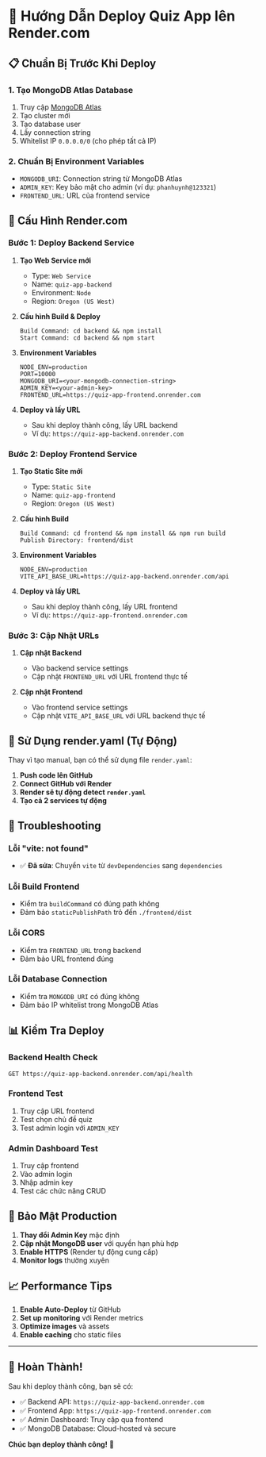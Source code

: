 # 🚀 Hướng Dẫn Deploy Quiz App lên Render.com

## 📋 Chuẩn Bị Trước Khi Deploy

### 1. Tạo MongoDB Atlas Database
1. Truy cập [MongoDB Atlas](https://www.mongodb.com/atlas)
2. Tạo cluster mới
3. Tạo database user
4. Lấy connection string
5. Whitelist IP `0.0.0.0/0` (cho phép tất cả IP)

### 2. Chuẩn Bị Environment Variables
- `MONGODB_URI`: Connection string từ MongoDB Atlas
- `ADMIN_KEY`: Key bảo mật cho admin (ví dụ: `phanhuynh@123321`)
- `FRONTEND_URL`: URL của frontend service

## 🔧 Cấu Hình Render.com

### Bước 1: Deploy Backend Service

1. **Tạo Web Service mới**
   - Type: `Web Service`
   - Name: `quiz-app-backend`
   - Environment: `Node`
   - Region: `Oregon (US West)`

2. **Cấu hình Build & Deploy**
   ```
   Build Command: cd backend && npm install
   Start Command: cd backend && npm start
   ```

3. **Environment Variables**
   ```
   NODE_ENV=production
   PORT=10000
   MONGODB_URI=<your-mongodb-connection-string>
   ADMIN_KEY=<your-admin-key>
   FRONTEND_URL=https://quiz-app-frontend.onrender.com
   ```

4. **Deploy và lấy URL**
   - Sau khi deploy thành công, lấy URL backend
   - Ví dụ: `https://quiz-app-backend.onrender.com`

### Bước 2: Deploy Frontend Service

1. **Tạo Static Site mới**
   - Type: `Static Site`
   - Name: `quiz-app-frontend`
   - Region: `Oregon (US West)`

2. **Cấu hình Build**
   ```
   Build Command: cd frontend && npm install && npm run build
   Publish Directory: frontend/dist
   ```

3. **Environment Variables**
   ```
   NODE_ENV=production
   VITE_API_BASE_URL=https://quiz-app-backend.onrender.com/api
   ```

4. **Deploy và lấy URL**
   - Sau khi deploy thành công, lấy URL frontend
   - Ví dụ: `https://quiz-app-frontend.onrender.com`

### Bước 3: Cập Nhật URLs

1. **Cập nhật Backend**
   - Vào backend service settings
   - Cập nhật `FRONTEND_URL` với URL frontend thực tế

2. **Cập nhật Frontend**
   - Vào frontend service settings  
   - Cập nhật `VITE_API_BASE_URL` với URL backend thực tế

## 🔄 Sử Dụng render.yaml (Tự Động)

Thay vì tạo manual, bạn có thể sử dụng file `render.yaml`:

1. **Push code lên GitHub**
2. **Connect GitHub với Render**
3. **Render sẽ tự động detect `render.yaml`**
4. **Tạo cả 2 services tự động**

## 🐛 Troubleshooting

### Lỗi "vite: not found"
- ✅ **Đã sửa**: Chuyển `vite` từ `devDependencies` sang `dependencies`

### Lỗi Build Frontend
- Kiểm tra `buildCommand` có đúng path không
- Đảm bảo `staticPublishPath` trỏ đến `./frontend/dist`

### Lỗi CORS
- Kiểm tra `FRONTEND_URL` trong backend
- Đảm bảo URL frontend đúng

### Lỗi Database Connection
- Kiểm tra `MONGODB_URI` có đúng không
- Đảm bảo IP whitelist trong MongoDB Atlas

## 📊 Kiểm Tra Deploy

### Backend Health Check
```
GET https://quiz-app-backend.onrender.com/api/health
```

### Frontend Test
1. Truy cập URL frontend
2. Test chọn chủ đề quiz
3. Test admin login với `ADMIN_KEY`

### Admin Dashboard Test
1. Truy cập frontend
2. Vào admin login
3. Nhập admin key
4. Test các chức năng CRUD

## 🔐 Bảo Mật Production

1. **Thay đổi Admin Key** mặc định
2. **Cập nhật MongoDB user** với quyền hạn phù hợp
3. **Enable HTTPS** (Render tự động cung cấp)
4. **Monitor logs** thường xuyên

## 📈 Performance Tips

1. **Enable Auto-Deploy** từ GitHub
2. **Set up monitoring** với Render metrics
3. **Optimize images** và assets
4. **Enable caching** cho static files

---

## 🎉 Hoàn Thành!

Sau khi deploy thành công, bạn sẽ có:
- ✅ Backend API: `https://quiz-app-backend.onrender.com`
- ✅ Frontend App: `https://quiz-app-frontend.onrender.com`
- ✅ Admin Dashboard: Truy cập qua frontend
- ✅ MongoDB Database: Cloud-hosted và secure

**Chúc bạn deploy thành công!** 🚀
